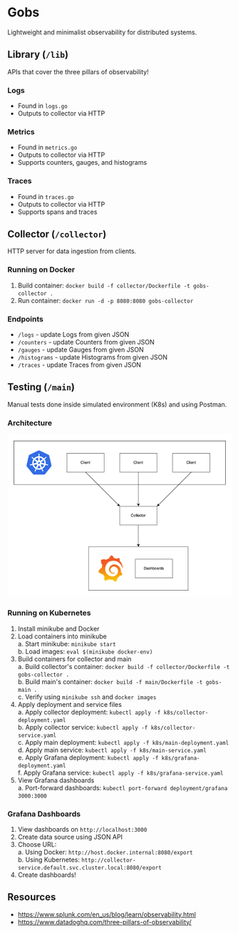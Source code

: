 # Gobs
Lightweight and minimalist observability for distributed systems.

## Library (`/lib`)
APIs that cover the three pillars of observability!

### Logs
- Found in `logs.go`
- Outputs to collector via HTTP

### Metrics
- Found in `metrics.go`
- Outputs to collector via HTTP
- Supports counters, gauges, and histograms

### Traces
- Found in `traces.go`
- Outputs to collector via HTTP
- Supports spans and traces

## Collector (`/collector`)
HTTP server for data ingestion from clients.

### Running on Docker
1. Build container: `docker build -f collector/Dockerfile -t gobs-collector .`
2. Run container: `docker run -d -p 8080:8080 gobs-collector`

### Endpoints
- `/logs` - update Logs from given JSON
- `/counters` - update Counters from given JSON
- `/gauges` - update Gauges from given JSON
- `/histograms` - update Histograms from given JSON
- `/traces` - update Traces from given JSON

## Testing (`/main`)
Manual tests done inside simulated environment (K8s) and using Postman.

### Architecture
![arch](./assets/arch.png)

### Running on Kubernetes
1. Install minikube and Docker
2. Load containers into minikube \
   a. Start minikube: `minikube start` \
   b. Load images: `eval $(minikube docker-env)`
4. Build containers for collector and main \
   a. Build collector's container: `docker build -f collector/Dockerfile -t gobs-collector .` \
   b. Build main's container: `docker build -f main/Dockerfile -t gobs-main .` \
   c. Verify using `minikube ssh` and `docker images`
5. Apply deployment and service files \
   a. Apply collector deployment: `kubectl apply -f k8s/collector-deployment.yaml` \
   b. Apply collector service: `kubectl apply -f k8s/collector-service.yaml` \
   c. Apply main deployment: `kubectl apply -f k8s/main-deployment.yaml` \
   d. Apply main service: `kubectl apply -f k8s/main-service.yaml` \
   e. Apply Grafana deployment: `kubectl apply -f k8s/grafana-deployment.yaml` \
   f. Apply Grafana service: `kubectl apply -f k8s/grafana-service.yaml`
7. View Grafana dashboards \
   a. Port-forward dashboards: `kubectl port-forward deployment/grafana 3000:3000`

### Grafana Dashboards
1. View dashboards on `http://localhost:3000`
2. Create data source using JSON API
3. Choose URL: \
   a. Using Docker: `http://host.docker.internal:8080/export` \
   b. Using Kubernetes: `http://collector-service.default.svc.cluster.local:8080/export`
4. Create dashboards!

## Resources
- https://www.splunk.com/en_us/blog/learn/observability.html
- https://www.datadoghq.com/three-pillars-of-observability/
